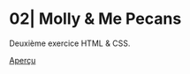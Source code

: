 # 02| Molly & Me Pecans

Deuxième exercice HTML & CSS.

[Aperçu](https://bruxellesformationcepegra.github.io/02_molly/)
